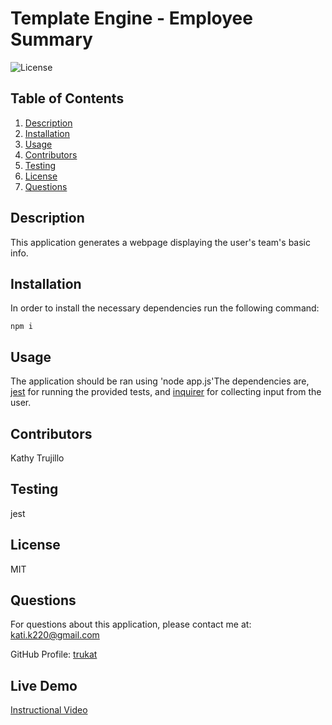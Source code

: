 # Template Engine - Employee Summary
  ![License](https://img.shields.io/badge/license-MIT-blue.svg)
 
  ## Table of Contents
  1. [Description](#projectDescription)
  2. [Installation](#installation)
  3. [Usage](#usage)
  4. [Contributors](#contributors)
  5. [Testing](#testing)
  6. [License](#license)
  7. [Questions](#questions)

  ## Description 
  This application generates a webpage displaying the user's team's basic info.
    
  ## Installation
    
  In order to install the necessary dependencies run the following command:
  ```
  npm i
  ```

  ## Usage
   The application should be ran using 'node app.js'The dependencies are, [jest](https://jestjs.io/) for running the provided tests, and [inquirer](https://www.npmjs.com/package/inquirer) for collecting input from the user.
   
  ## Contributors
  Kathy Trujillo

  ## Testing
  jest

  ## License
  MIT

  ## Questions
  For questions about this application, please contact me at: kati.k220@gmail.com

  GitHub Profile: [trukat](https://github.com/trukat/)

  ## Live Demo
  [Instructional Video](https://drive.google.com/file/d/1Yn9pCwZoI2wbR2Lwcw5YQpCS4lt0JJ-i/view)
    
